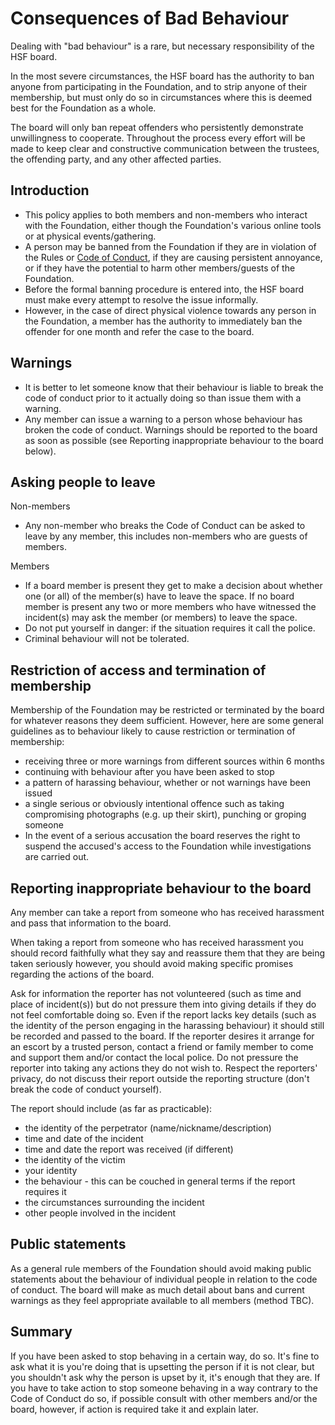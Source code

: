 # Consequences of Bad Behaviour

Dealing with "bad behaviour" is a rare, but necessary responsibility of the HSF board.

In the most severe circumstances, the HSF board has the authority to ban anyone from participating in the Foundation, and to strip anyone of their membership, but must only do so in circumstances where this is deemed best for the Foundation as a whole.

The board will only ban repeat offenders who persistently demonstrate unwillingness to cooperate. Throughout the process every effort will be made to keep clear and constructive communication between the trustees, the offending party, and any other affected parties.


## Introduction

* This policy applies to both members and non-members who interact with the Foundation, either though the Foundation's various online tools or at physical events/gathering.
* A person may be banned from the Foundation if they are in violation of the Rules or [Code of Conduct](codeOfConduct.md), if they are causing persistent annoyance, or if they have the potential to harm other members/guests of the Foundation.
* Before the formal banning procedure is entered into, the HSF board must make every attempt to resolve the issue informally.
* However, in the case of direct physical violence towards any person in the Foundation, a member has the authority to immediately ban the offender for one month and refer the case to the board.


## Warnings
* It is better to let someone know that their behaviour is liable to break the code of conduct prior to it actually doing so than issue them with a warning.
* Any member can issue a warning to a person whose behaviour has broken the code of conduct. Warnings should be reported to the board as soon as possible (see Reporting inappropriate behaviour to the board below).


## Asking people to leave
Non-members
* Any non-member who breaks the Code of Conduct can be asked to leave by any member, this includes non-members who are guests of members.

Members
* If a board member is present they get to make a decision about whether one (or all) of the member(s) have to leave the space. If no board member is present any two or more members who have witnessed the incident(s) may ask the member (or members) to leave the space.
* Do not put yourself in danger: if the situation requires it call the police.
* Criminal behaviour will not be tolerated.


## Restriction of access and termination of membership
Membership of the Foundation may be restricted or terminated by the board for whatever reasons they deem sufficient. However, here are some general guidelines as to behaviour likely to cause restriction or termination of membership:

* receiving three or more warnings from different sources within 6 months
* continuing with behaviour after you have been asked to stop
* a pattern of harassing behaviour, whether or not warnings have been issued
* a single serious or obviously intentional offence such as taking compromising photographs (e.g. up their skirt), punching or groping someone
* In the event of a serious accusation the board reserves the right to suspend the accused's access to the Foundation while investigations are carried out.


## Reporting inappropriate behaviour to the board
Any member can take a report from someone who has received harassment and pass that information to the board.

When taking a report from someone who has received harassment you should record faithfully what they say and reassure them that they are being taken seriously however, you should avoid making specific promises regarding the actions of the board.

Ask for information the reporter has not volunteered (such as time and place of incident(s)) but do not pressure them into giving details if they do not feel comfortable doing so. Even if the report lacks key details (such as the identity of the person engaging in the harassing behaviour) it should still be recorded and passed to the board. If the reporter desires it arrange for an escort by a trusted person, contact a friend or family member to come and support them and/or contact the local police. Do not pressure the reporter into taking any actions they do not wish to. Respect the reporters' privacy, do not discuss their report outside the reporting structure (don't break the code of conduct yourself).

The report should include (as far as practicable):
* the identity of the perpetrator (name/nickname/description)
* time and date of the incident
* time and date the report was received (if different)
* the identity of the victim
* your identity
* the behaviour - this can be couched in general terms if the report requires it
* the circumstances surrounding the incident
* other people involved in the incident


## Public statements
As a general rule members of the Foundation should avoid making public statements about the behaviour of individual people in relation to the code of conduct.
The board will make as much detail about bans and current warnings as they feel appropriate available to all members (method TBC).


## Summary
If you have been asked to stop behaving in a certain way, do so. It's fine to ask what it is you're doing that is upsetting the person if it is not clear, but you shouldn't ask why the person is upset by it, it's enough that they are.
If you have to take action to stop someone behaving in a way contrary to the Code of Conduct do so, if possible consult with other members and/or the board, however, if action is required take it and explain later.
